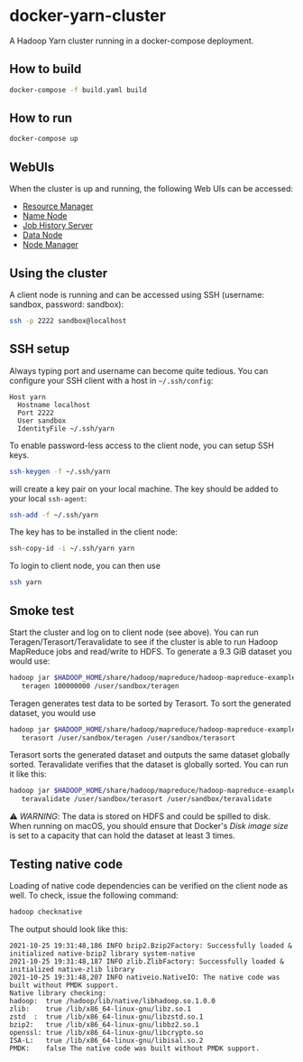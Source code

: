 # docker-yarn-cluster

A Hadoop Yarn cluster running in a docker-compose deployment.

## How to build

```bash
docker-compose -f build.yaml build
```

## How to run

```bash
docker-compose up
```

## WebUIs

When the cluster is up and running, the following Web UIs can be accessed:

* [Resource Manager](http://localhost:8088/cluster)
* [Name Node](http://localhost:9870/dfshealth.html#tab-overview)
* [Job History Server](http://localhost:19888/jobhistory)
* [Data Node](http://localhost:9864/datanode.html)
* [Node Manager](http://localhost:8042/node)

## Using the cluster

A client node is running and can be accessed using SSH (username: sandbox, password: sandbox):

```bash
ssh -p 2222 sandbox@localhost
```

## SSH setup

Always typing port and username can become quite tedious. You can configure your SSH client with a host in `~/.ssh/config`:

```
Host yarn
  Hostname localhost
  Port 2222
  User sandbox
  IdentityFile ~/.ssh/yarn
```

To enable password-less access to the client node, you can setup SSH keys.

```bash
ssh-keygen -f ~/.ssh/yarn
```

will create a key pair on your local machine. The key should be added to your local `ssh-agent`:

```bash
ssh-add -f ~/.ssh/yarn
```

The key has to be installed in the client node:

```bash
ssh-copy-id -i ~/.ssh/yarn yarn
```

To login to client node, you can then use
```bash
ssh yarn
```

## Smoke test

Start the cluster and log on to client node (see above). You can run Teragen/Terasort/Teravalidate to see if the cluster is able to
run Hadoop MapReduce jobs and read/write to HDFS. To generate a 9.3 GiB dataset you would use:

```bash
hadoop jar $HADOOP_HOME/share/hadoop/mapreduce/hadoop-mapreduce-examples-*.jar \
   teragen 100000000 /user/sandbox/teragen
```

Teragen generates test data to be sorted by Terasort. To sort the generated dataset, you would use

```bash
hadoop jar $HADOOP_HOME/share/hadoop/mapreduce/hadoop-mapreduce-examples-*.jar \
   terasort /user/sandbox/teragen /user/sandbox/terasort
```

Terasort sorts the generated dataset and outputs the same dataset globally sorted. Teravalidate verifies that the dataset is
globally sorted. You can run it like this:

```bash
hadoop jar $HADOOP_HOME/share/hadoop/mapreduce/hadoop-mapreduce-examples-*.jar \
   teravalidate /user/sandbox/terasort /user/sandbox/teravalidate
```

:warning: *WARNING*: The data is stored on HDFS and could be spilled to disk. When running on macOS, you should ensure that Docker's *Disk image size*
is set to a capacity that can hold the dataset at least 3 times.

## Testing native code

Loading of native code dependencies can be verified on the client node as well. To check, issue the following command:

```bash
hadoop checknative
```

The output should look like this:

```
2021-10-25 19:31:48,186 INFO bzip2.Bzip2Factory: Successfully loaded & initialized native-bzip2 library system-native
2021-10-25 19:31:48,187 INFO zlib.ZlibFactory: Successfully loaded & initialized native-zlib library
2021-10-25 19:31:48,207 INFO nativeio.NativeIO: The native code was built without PMDK support.
Native library checking:
hadoop:  true /hadoop/lib/native/libhadoop.so.1.0.0
zlib:    true /lib/x86_64-linux-gnu/libz.so.1
zstd  :  true /lib/x86_64-linux-gnu/libzstd.so.1
bzip2:   true /lib/x86_64-linux-gnu/libbz2.so.1
openssl: true /lib/x86_64-linux-gnu/libcrypto.so
ISA-L:   true /lib/x86_64-linux-gnu/libisal.so.2
PMDK:    false The native code was built without PMDK support.
```
